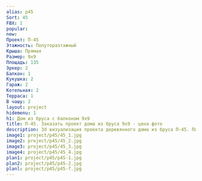 ```yaml
---
alias: p45
Sort: 45
FBX: 1
popular: 
new: 
Проект: П-45
Этажность: Полутораэтажный
Крыша: Прямая
Размер: 9х9
Площадь: 135
Эркер: 2
Балкон: 1
Кукушка: 2
Гараж: 2
Котельная: 2
Терраса: 1
В чашу: 2
layout: project
hidemenu: 1
h1: Дом из бруса с балконом 9х9
title: П-45. Заказать проект дома из бруса 9х9 - цена фото
description: 3d визуализация проекта деревянного дома из бруса П-45. Площадь 135 м2, размер 9х9. Вы можете внести любые изменения в проект.
image1: project/p45/45_1.jpg
image2: project/p45/45_2.jpg
image3: project/p45/45_3.jpg
image4: project/p45/45_4.jpg
plan1: project/p45/p45-1.jpg
plan2: project/p45/p45-2.jpg
planl: project/p45/p45-f.jpg
---
```

